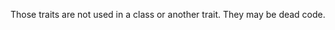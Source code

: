 Those traits are not used in a class or another trait. They may be dead code.

<?php

// unused trait
trait unusedTrait { /**/ }

// used trait
trait tUsedInTrait { /**/ }

trait tUsedInClass { 
    use tUsedInTrait;
    /**/ 
    }

class foo {
    use tUsedInClass;
}
?>
